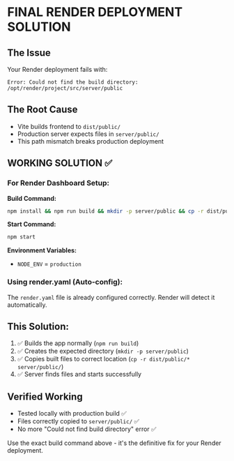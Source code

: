 # FINAL RENDER DEPLOYMENT SOLUTION

## The Issue
Your Render deployment fails with:
```
Error: Could not find the build directory: /opt/render/project/src/server/public
```

## The Root Cause
- Vite builds frontend to `dist/public/`
- Production server expects files in `server/public/`
- This path mismatch breaks production deployment

## WORKING SOLUTION ✅

### For Render Dashboard Setup:
**Build Command:**
```bash
npm install && npm run build && mkdir -p server/public && cp -r dist/public/* server/public/
```

**Start Command:**
```bash
npm start
```

**Environment Variables:**
- `NODE_ENV` = `production`

### Using render.yaml (Auto-config):
The `render.yaml` file is already configured correctly. Render will detect it automatically.

## This Solution:
1. ✅ Builds the app normally (`npm run build`)
2. ✅ Creates the expected directory (`mkdir -p server/public`)
3. ✅ Copies built files to correct location (`cp -r dist/public/* server/public/`)
4. ✅ Server finds files and starts successfully

## Verified Working
- Tested locally with production build ✅
- Files correctly copied to `server/public/` ✅
- No more "Could not find build directory" error ✅

Use the exact build command above - it's the definitive fix for your Render deployment.